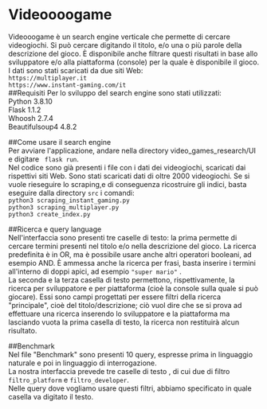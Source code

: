 # Videoooogame
Videooogame è un search engine verticale che permette di cercare videogiochi. Si può cercare digitando il titolo, e/o 
una o più parole della descrizione del gioco. È disponibile anche filtrare questi risultati in base allo sviluppatore 
e/o alla piattaforma (console) per la quale è disponibile il gioco.
 I dati sono stati scaricati da due siti Web:  
```https://multiplayer.it```  
```https://www.instant-gaming.com/it```  
##Requisiti
Per lo sviluppo del search engine sono stati utilizzati:  
Python 3.8.10  
Flask 1.1.2  
Whoosh 2.7.4  
Beautifulsoup4 4.8.2

##Come usare il search engine  
Per avviare l'applicazione, andare nella directory video_games_research/UI e digitare  ```
flask run```.  
Nel codice sono già presenti i file con i dati dei videogiochi, scaricati dai rispettivi siti Web. Sono stati scaricati
dati di oltre 2000 videogiochi. Se si vuole rieseguire lo scraping,e di conseguenza ricostruire gli indici,
 basta eseguire dalla directory ```src```  i
comandi:  
```python3 scraping_instant_gaming.py```  
```python3 scraping_multiplayer.py```  
```python3 create_index.py```


##Ricerca e query language  
Nell'interfaccia sono presenti tre caselle di testo: la prima permette di cercare termini presenti nel titolo e/o nella
descrizione del gioco. La ricerca predefinita è in OR, ma  è possibile usare anche altri operatori booleani, ad esempio 
AND. È ammessa anche la ricerca per frasi, basta inserire i termini all'interno di doppi apici, ad esempio `"super mario"` .  
La seconda e la terza casella di testo permettono, rispettivamente, la ricerca per sviluppatore e per piattaforma (cioè 
la console sulla quale si può giocare). Essi sono campi progettati per essere filtri della ricerca "principale", cioè del 
titolo/descrizione; ciò vuol dire che se si prova ad effettuare una ricerca inserendo lo sviluppatore e la piattaforma ma 
lasciando vuota la prima casella di testo, la ricerca non restituirà alcun risultato.

##Benchmark  
Nel file "Benchmark" sono presenti 10 query, espresse prima in linguaggio naturale e poi in linguaggio di interrogazione.  
La nostra interfaccia prevede tre caselle di testo , di cui due di filtro ```filtro_platform``` e ```filtro_developer```.  
Nelle query dove vogliamo usare questi filtri, abbiamo specificato in quale casella va digitato il testo.
